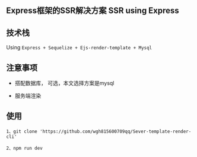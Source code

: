 ## Express框架的SSR解决方案 SSR using Express

## 技术栈
Using `Express + Sequelize + Ejs-render-template + Mysql`

## 注意事项
* 搭配数据库， 可选，本文选择方案是mysql

* 服务端渲染

##  使用
```
1、git clone 'https://github.com/wgh815600709qq/Sever-template-render-cli'

2、npm run dev
```
